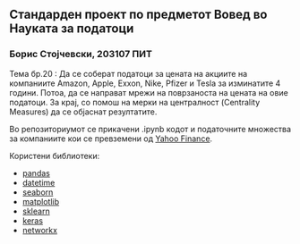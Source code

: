## Стандарден проект по предметот Вовед во Науката за податоци
### Борис Стојчевски, 203107 ПИТ

Тема бр.20 : Да се соберат податоци за цената на акциите на компаниите Amazon, Apple, Exxon, Nike, Pfizer и Tesla за изминатите 4 години. Потоа, да се направат мрежи на поврзаноста на цената на овие податоци. За крај, со помош на мерки на централност (Centrality Measures) да се објаснат резултатите.

Во репозиториумот се прикачени .ipynb кодот и податочните множества за компаниите кои се превземени од <a href='https://finance.yahoo.com/'>Yahoo Finance</a>.

Користени библиотеки:
- <a href='https://pandas.pydata.org/'>pandas<a/>
- <a href='https://docs.python.org/3/library/datetime.html'>datetime<a/>
- <a href='https://seaborn.pydata.org/'>seaborn<a/>
- <a href='https://matplotlib.org/'>matplotlib<a/>
- <a href='https://scikit-learn.org/stable/'>sklearn<a/>
- <a href='https://keras.io/'>keras<a/>
- <a href='https://networkx.org/'>networkx<a/>


